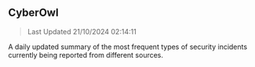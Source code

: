 ## CyberOwl 
> Last Updated 21/10/2024 02:14:11 


A daily updated summary of the most frequent types of security incidents currently being reported from different sources.

